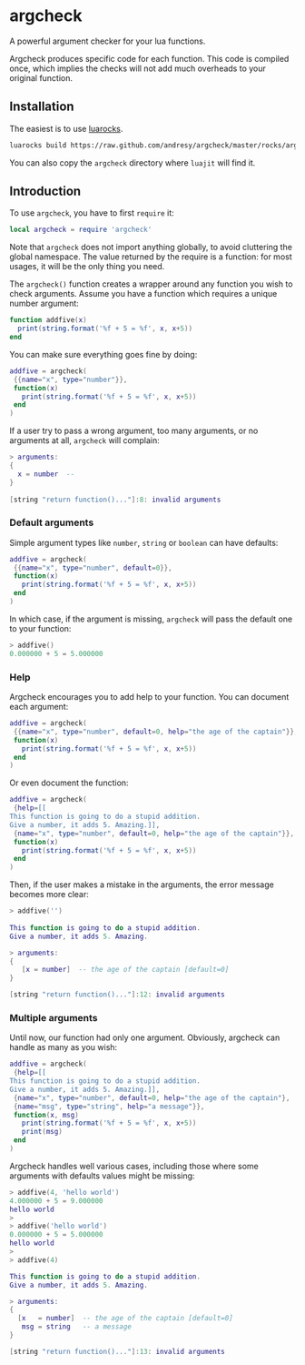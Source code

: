 argcheck
========

A powerful argument checker for your lua functions.

Argcheck produces specific code for each function. This code is compiled
once, which implies the checks will not add much overheads to your original
function.

Installation
------------

The easiest is to use [luarocks](http://www.luarocks.org).

```sh
luarocks build https://raw.github.com/andresy/argcheck/master/rocks/argcheck-scm-1.rockspec
```

You can also copy the `argcheck` directory where `luajit` will find it.

Introduction
------------

To use `argcheck`, you have to first `require` it:
```lua
local argcheck = require 'argcheck'
```
Note that `argcheck` does not import anything globally, to avoid cluttering
the global namespace.  The value returned by the require is a function: for
most usages, it will be the only thing you need.

The `argcheck()` function creates a wrapper around any function you wish to
check arguments. Assume you have a function which requires a unique number
argument:
```lua
function addfive(x)
  print(string.format('%f + 5 = %f', x, x+5))
end
```
You can make sure everything goes fine by doing:
```lua
addfive = argcheck(
 {{name="x", type="number"}},
 function(x)
   print(string.format('%f + 5 = %f', x, x+5))
 end
)
```
If a user try to pass a wrong argument, too many arguments, or no arguments
at all, `argcheck` will complain:
```lua
> arguments:
{
  x = number  -- 
}
   
[string "return function()..."]:8: invalid arguments
```

### Default arguments
Simple argument types like `number`, `string` or `boolean` can have defaults:
```lua
addfive = argcheck(
 {{name="x", type="number", default=0}},
 function(x)
   print(string.format('%f + 5 = %f', x, x+5))
 end
)
```
In which case, if the argument is missing, `argcheck` will pass the default
one to your function:
```lua
> addfive()
0.000000 + 5 = 5.000000
```

### Help
Argcheck encourages you to add help to your function. You can document each argument:
```lua
addfive = argcheck(
 {{name="x", type="number", default=0, help="the age of the captain"}},
 function(x)
   print(string.format('%f + 5 = %f', x, x+5))
 end
)
```
Or even document the function:
```lua
addfive = argcheck(
 {help=[[
This function is going to do a stupid addition.
Give a number, it adds 5. Amazing.]],
 {name="x", type="number", default=0, help="the age of the captain"}},
 function(x)
   print(string.format('%f + 5 = %f', x, x+5))
 end
)
```
Then, if the user makes a mistake in the arguments, the error message
becomes more clear:
```lua
> addfive('')
                                                                                                     
This function is going to do a stupid addition.                                                               
Give a number, it adds 5. Amazing.

> arguments:
{
   [x = number]  -- the age of the captain [default=0]
}

[string "return function()..."]:12: invalid arguments
```

### Multiple arguments

Until now, our function had only one argument. Obviously, argcheck can
handle as many as you wish:
```lua
addfive = argcheck(
 {help=[[
This function is going to do a stupid addition.
Give a number, it adds 5. Amazing.]],
 {name="x", type="number", default=0, help="the age of the captain"},
 {name="msg", type="string", help="a message"}},
 function(x, msg)
   print(string.format('%f + 5 = %f', x, x+5))
   print(msg)
 end
)
```
Argcheck handles well various cases, including those where some arguments
with defaults values might be missing:
```lua
> addfive(4, 'hello world')
4.000000 + 5 = 9.000000
hello world
>
> addfive('hello world')
0.000000 + 5 = 5.000000
hello world
>
> addfive(4)

This function is going to do a stupid addition.
Give a number, it adds 5. Amazing.

> arguments:
{
  [x   = number]  -- the age of the captain [default=0]
   msg = string   -- a message
}

[string "return function()..."]:13: invalid arguments
```
